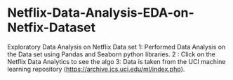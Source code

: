 # Netflix-Data-Analysis-EDA-on-Netfix-Dataset
Exploratory Data Analysis  on Netflix Data set
1: Performed Data Analysis on the Data set using Pandas and Seaborn python libraries. 
2 : Click on the Netflix Data Analytics to see the algo 
3: Data is taken from the UCI machine learning repository (https://archive.ics.uci.edu/ml/index.php).
